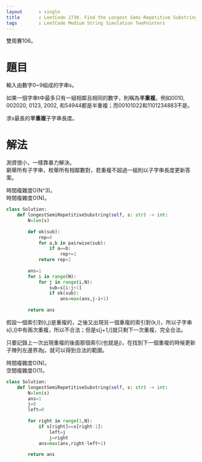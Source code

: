 ```yaml
--- 
layout      : single
title       : LeetCode 2730. Find the Longest Semi-Repetitive Substring
tags        : LeetCode Medium String Simulation TwoPointers
---
```

雙周賽106。

# 題目
輸入由數字0\~9組成的字串s。  

如果一個字串t中最多只有一組相鄰且相同的數字，則稱為**半重複**。例如0010, 002020, 0123, 2002, 和54944都是半重複；而00101022和1101234883不是。  

求s最長的**半重複**子字串長度。  

# 解法
測資很小，一樣靠暴力解決。  
窮舉所有子字串，枚舉所有相鄰數對，若重複不超過一組則以子字串長度更新答案。  

時間複雜度O(N^3)。  
時間複雜度O(N)。  

```python
class Solution:
    def longestSemiRepetitiveSubstring(self, s: str) -> int:
        N=len(s)
        
        def ok(sub):
            rep=0
            for a,b in pairwise(sub):
                if a==b:
                    rep+=1
            return rep<2
        
        ans=1
        for i in range(N):
            for j in range(i,N):
                sub=s[i:j+1]
                if ok(sub):
                    ans=max(ans,j-i+1)
                    
        return ans
```

假設一個索引對(i,j)是重複的，之後又出現另一個重複的索引對(k,l)，所以子字串s[i,l]中有兩次重複，所以不合法；但是s[j+1,l]就只剩下一次重複，完全合法。  

只要記錄上一次出現重複的後面那個索引(也就是j)，在找到下一個重複的時候更新子陣列左邊界為j，就可以得到合法的範圍。  

時間複雜度O(N)。  
空間複雜度O(1)。  

```python
class Solution:
    def longestSemiRepetitiveSubstring(self, s: str) -> int:
        N=len(s)
        ans=1
        j=0
        left=0
        
        for right in range(1,N):
            if s[right]==s[right-1]:
                left=j
                j=right
            ans=max(ans,right-left+1)
            
        return ans
```